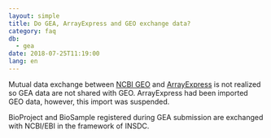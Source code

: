 ```yaml
---
layout: simple
title: Do GEA, ArrayExpress and GEO exchange data?
category: faq
db:
  - gea
date: 2018-07-25T11:19:00
lang: en
---
```




<p>Mutual data exchange between <a href="https://www.ncbi.nlm.nih.gov/geo/">NCBI GEO</a> and <a href="https://www.ebi.ac.uk/arrayexpress/">ArrayExpress</a> is not realized so GEA data are not shared with GEO. ArrayExpress had been imported GEO data, however, this import was suspended.</p>
<p>BioProject and BioSample registered during GEA submission are exchanged with NCBI/EBI in the framework of INSDC.</p>